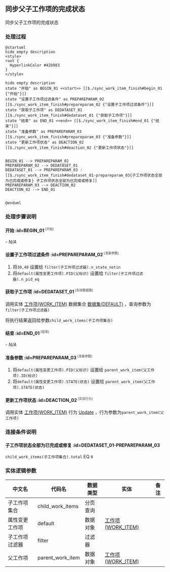 ## 同步父子工作项的完成状态 <!-- {docsify-ignore-all} -->

   同步父子工作项的完成状态

### 处理过程

```plantuml
@startuml
hide empty description
<style>
root {
  HyperlinkColor #42b983
}
</style>

hide empty description
state "开始" as BEGIN_01 <<start>> [[$./sync_work_item_finish#begin_01 {"开始"}]]
state "设置子工作项过滤条件" as PREPAREPARAM_02  [[$./sync_work_item_finish#prepareparam_02 {"设置子工作项过滤条件"}]]
state "获取子工作项" as DEDATASET_01  [[$./sync_work_item_finish#dedataset_01 {"获取子工作项"}]]
state "结束" as END_01 <<end>> [[$./sync_work_item_finish#end_01 {"结束"}]]
state "准备参数" as PREPAREPARAM_03  [[$./sync_work_item_finish#prepareparam_03 {"准备参数"}]]
state "更新工作项状态" as DEACTION_02  [[$./sync_work_item_finish#deaction_02 {"更新工作项状态"}]]


BEGIN_01 --> PREPAREPARAM_02
PREPAREPARAM_02 --> DEDATASET_01
DEDATASET_01 --> PREPAREPARAM_03 : [[$./sync_work_item_finish#dedataset_01-prepareparam_03{子工作项状态全部为已完成或修复} 子工作项状态全部为已完成或修复]]
PREPAREPARAM_03 --> DEACTION_02
DEACTION_02 --> END_01


@enduml
```


### 处理步骤说明

#### 开始 :id=BEGIN_01<sup class="footnote-symbol"> <font color=gray size=1>[开始]</font></sup>



*- N/A*
#### 设置子工作项过滤条件 :id=PREPAREPARAM_02<sup class="footnote-symbol"> <font color=gray size=1>[准备参数]</font></sup>



1. 将`30,40` 设置给  `filter(子工作项过滤器).n_state_notin`
2. 将`default(属性变更工作项).PID(父标识)` 设置给  `filter(子工作项过滤器).n_pid_eq`

#### 获取子工作项 :id=DEDATASET_01<sup class="footnote-symbol"> <font color=gray size=1>[实体数据集]</font></sup>



调用实体 [工作项(WORK_ITEM)](module/ProjMgmt/work_item.md) 数据集合 [数据集(DEFAULT)](module/ProjMgmt/work_item#数据集合) ，查询参数为`filter(子工作项过滤器)`

将执行结果返回给参数`child_work_items(子工作项集合)`

#### 结束 :id=END_01<sup class="footnote-symbol"> <font color=gray size=1>[结束]</font></sup>



*- N/A*

#### 准备参数 :id=PREPAREPARAM_03<sup class="footnote-symbol"> <font color=gray size=1>[准备参数]</font></sup>



1. 将`default(属性变更工作项).PID(父标识)` 设置给  `parent_work_item(父工作项).ID(标识)`
2. 将`default(属性变更工作项).STATE(状态)` 设置给  `parent_work_item(父工作项).STATE(状态)`

#### 更新工作项状态 :id=DEACTION_02<sup class="footnote-symbol"> <font color=gray size=1>[实体行为]</font></sup>



调用实体 [工作项(WORK_ITEM)](module/ProjMgmt/work_item.md) 行为 [Update](module/ProjMgmt/work_item#行为) ，行为参数为`parent_work_item(父工作项)`


### 连接条件说明
#### 子工作项状态全部为已完成或修复 :id=DEDATASET_01-PREPAREPARAM_03

`child_work_items(子工作项集合).total` EQ `0`


### 实体逻辑参数

|    中文名   |    代码名    |  数据类型    |  实体   |备注 |
| --------| --------| -------- | -------- | --------   |
|子工作项集合|child_work_items|分页查询|||
|属性变更工作项|default|数据对象|[工作项(WORK_ITEM)](module/ProjMgmt/work_item.md)||
|子工作项过滤器|filter|过滤器|||
|父工作项|parent_work_item|数据对象|[工作项(WORK_ITEM)](module/ProjMgmt/work_item.md)||
